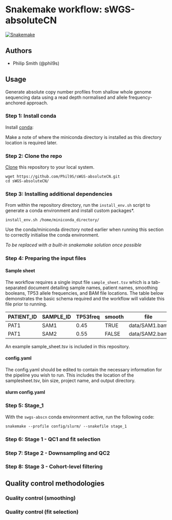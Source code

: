 # Snakemake workflow: sWGS-absoluteCN

[![Snakemake](https://img.shields.io/badge/snakemake-≥5.10.0-brightgreen.svg)](https://snakemake.bitbucket.io)

## Authors

* Philip Smith (@phil9s)

## Usage

Generate absolute copy number profiles from shallow whole genome sequencing data using a read depth normalised and allele frequency-anchored approach.

### Step 1: Install conda

Install [conda](https://conda.io/projects/conda/en/latest/user-guide/install/index.html):

Make a note of where the miniconda directory is installed as this directory location is required later.

### Step 2: Clone the repo

[Clone](https://help.github.com/en/articles/cloning-a-repository) this repository to your local system.

```
wget https://github.com/Phil9S/sWGS-absoluteCN.git
cd sWGS-absoluteCN/
```
### Step 3: Installing additional dependencies

From within the repository directory, run the `install_env.sh` script to generate a conda environment and install custom packages*.

```
install_env.sh /home/miniconda_directory/
```

Use the conda/miniconda directory noted earlier when running this section to correctly initialise the conda environment.

*To be replaced with a built-in snakemake solution once possible*

### Step 4: Preparing the input files

#### Sample sheet

The workflow requires a single input file `sample_sheet.tsv` which is a tab-separated document detailing sample names, patient names, smoothing booleans, TP53 allele frequencies, and BAM file locations. The table below demonstrates the basic schema required and the workflow will validate this file prior to running.

|PATIENT_ID|SAMPLE_ID|TP53freq|smooth|file         |
|----------|---------|--------|------|-------------|
|PAT1      |SAM1     |0.45    |TRUE  |data/SAM1.bam|
|PAT1      |SAM2     |0.55    |FALSE |data/SAM2.bam|

An example sample_sheet.tsv is included in this repository.

#### config.yaml

The config.yaml should be edited to contain the necessary information for the pipeline you wish to run. This includes the location of the samplesheet.tsv, bin size, project name, and output directory.

#### slurm config.yaml


### Step 5: Stage_1

With the `swgs-abscn` conda environment active, run the following code:

```
snakemake --profile config/slurm/ --snakefile stage_1
```

### Step 6: Stage 1 - QC1 and fit selection

### Step 7: Stage 2 - Downsampling and QC2

### Step 8: Stage 3 - Cohort-level filtering

## Quality control methodologies

### Quality control (smoothing)

### Quality control (fit selection)

